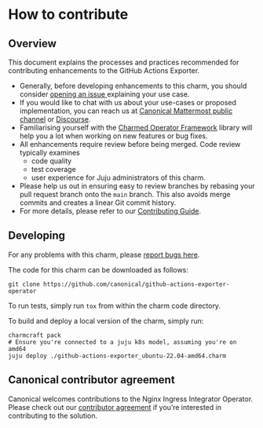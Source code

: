# How to contribute

## Overview

This document explains the processes and practices recommended for contributing enhancements to
the GitHub Actions Exporter.

* Generally, before developing enhancements to this charm, you should consider [opening an issue ](https://github.com/canonical/github-actions-exporter-operator/issues)explaining your use case.
* If you would like to chat with us about your use-cases or proposed implementation, you can reach
us at [Canonical Mattermost public channel](https://chat.charmhub.io/charmhub/channels/charm-dev)
or [Discourse](https://discourse.charmhub.io/).
* Familiarising yourself with the [Charmed Operator Framework](https://juju.is/docs/sdk) library
will help you a lot when working on new features or bug fixes.
* All enhancements require review before being merged. Code review typically examines
  * code quality
  * test coverage
  * user experience for Juju administrators of this charm.
* Please help us out in ensuring easy to review branches by rebasing your pull request branch onto
the `main` branch. This also avoids merge commits and creates a linear Git commit history.
* For more details, please refer to our [Contributing Guide](https://github.com/canonical/is-charms-contributing-guide).

## Developing

For any problems with this charm, please [report bugs here](https://github.com/canonical/github-actions-exporter-operator/issues).

The code for this charm can be downloaded as follows:

```
git clone https://github.com/canonical/github-actions-exporter-operator
```

To run tests, simply run `tox` from within the charm code directory.

To build and deploy a local version of the charm, simply run:

```
charmcraft pack
# Ensure you're connected to a juju k8s model, assuming you're on amd64
juju deploy ./github-actions-exporter_ubuntu-22.04-amd64.charm
```
## Canonical contributor agreement

Canonical welcomes contributions to the Nginx Ingress Integrator Operator. Please check out our
[contributor agreement](https://ubuntu.com/legal/contributors) if you’re interested in contributing
to the solution.
